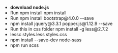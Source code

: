 <ul>
<li><strong>download node.js</strong></li>
<li>Run npm install npm install</li>
<li>Run npm install bootstrap@4.0.0 --save</li>
<li>npm install jquery@3.3.1 popper.js@1.12.9 --save</li>
<li>Run this in css folder npm install -g less@2.7.2</li>
<li>lessc styles.less styles.css</li>

<li> npm install --save-dev node-sass</li>
<li>npm run scss</li>
</ul>
